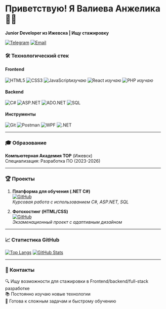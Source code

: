 # Приветствую! Я Валиева Анжелика  👨‍💻  
**Junior Developer из Ижевска | Ищу стажировку**  

[![Telegram](https://img.shields.io/badge/Telegram-26A5E4?style=for-the-badge&logo=telegram&logoColor=white)](https://t.me/@Anzelika779)
[![Email](https://img.shields.io/badge/Email-D14836?style=for-the-badge&logo=gmail&logoColor=white)](mailto:anzelikavalieva511@gmail.com)


### 🛠️ Технологический стек  

#### **Frontend**  
![HTML5](https://img.shields.io/badge/HTML5-E34F26?logo=html5&logoColor=white)
![CSS3](https://img.shields.io/badge/CSS3-1572B6?logo=css3&logoColor=white)
![JavaScript](https://img.shields.io/badge/JavaScript-F7DF1E?logo=javascript&logoColor=black)*изучаю*
![React](https://img.shields.io/badge/React-61DAFB?logo=react&logoColor=black) *изучаю*
![PHP](https://img.shields.io/badge/PHP-777BB4?logo=php&logoColor=white) *изучаю*

#### **Backend**  
![C#](https://img.shields.io/badge/C%23-239120?logo=c-sharp&logoColor=white)
![ASP.NET](https://img.shields.io/badge/ASP.NET-512BD4?logo=.net&logoColor=white)
![ADO.NET](https://img.shields.io/badge/ADO.NET-5C2D91?logo=.net&logoColor=white)
![SQL](https://img.shields.io/badge/SQL-4479A1?logo=postgresql&logoColor=white)

#### **Инструменты**  
![Git](https://img.shields.io/badge/Git-F05032?logo=git&logoColor=white)
![Postman](https://img.shields.io/badge/Postman-FF6C37?logo=postman&logoColor=white)
![WPF](https://img.shields.io/badge/WPF-0078D6?logo=windows&logoColor=white)
![.NET](https://img.shields.io/badge/.NET-512BD4?logo=.net&logoColor=white)

---

### 🎓 Образование
**Компьютерная Академия TOP** (Ижевск)  
Специализация: Разработка ПО (2023-2026)  

---

### 🏆 Проекты
1. **Платформа для обучения (.NET C#)**  
   [![GitHub](https://img.shields.io/badge/Код-181717?logo=github)](https://github.com/AngelikaDev/NewRepoLearningPlatform.git)  
   *Курсовая работа с использованием C#, ASP.NET, SQL*

2. **Фотохостинг (HTML/CSS)**  
   [![GitHub](https://img.shields.io/badge/Код-181717?logo=github)]()  
   *Экзаменационный проект с адаптивным дизайном*

---

### 📈 Статистика GitHub  
[![Top Langs](https://github-readme-stats.vercel.app/api/top-langs/?username=<username>&layout=compact&theme=radical&hide_border=true)](https://github.com/<username>)
[![GitHub Stats](https://github-readme-stats.vercel.app/api?username=<username>&show_icons=true&theme=radical&hide_border=true&count_private=true)](https://github.com/<username>)

---

### 💌 Контакты  
🔍 Ищу возможности для стажировки в Frontend/backend/full-stack разработке  
📚 Постоянно изучаю новые технологии  
🚀 Готова к сложным задачам и быстрому обучению  
